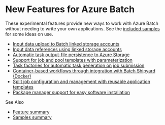 # New Features for Azure Batch

These experimental features provide new ways to work with Azure Batch without needing to write your own applications. See the [included samples](samples) for some ideas on use.

* [Input data upload to Batch linked storage accounts](inputFiles.md#input-file-upload)
* [Input data references using linked storage accounts](inputFiles.md#referencing-input-data)
* [Automatic task output-file persistence to Azure Storage](outputFiles.md)
* [Support for job and pool templates with parameterization](templates.md)
* [Task factories for automatic task generation on job submission](taskFactories.md)
* [Container-based workflows through integration with Batch Shipyard (Docker)](shipyard.md)
* [Split job configuration and management with reusable application templates](application-templates.md)
* [Package manager support for easy software installation](packages.md)

See Also

* [Feature summary](../..)
* [Samples summary](samples)
